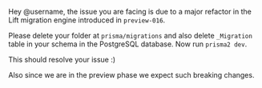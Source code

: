 Hey @username, the issue you are facing is due to a major refactor in the Lift migration engine introduced in `preview-016`.

Please delete your folder at `prisma/migrations` and also delete `_Migration` table in your schema in the PostgreSQL database. Now run `prisma2 dev`.

This should resolve your issue :)

Also since we are in the preview phase we expect such breaking changes.
